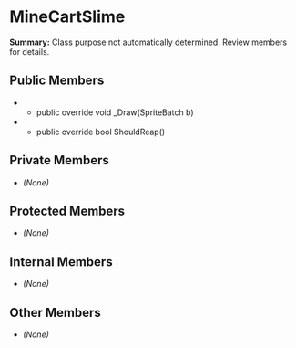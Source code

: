 # MineCartSlime

**Summary:** Class purpose not automatically determined. Review members for details.

## Public Members
- - public override void _Draw(SpriteBatch b)
- - public override bool ShouldReap()

## Private Members
- *(None)*

## Protected Members
- *(None)*

## Internal Members
- *(None)*

## Other Members
- *(None)*
